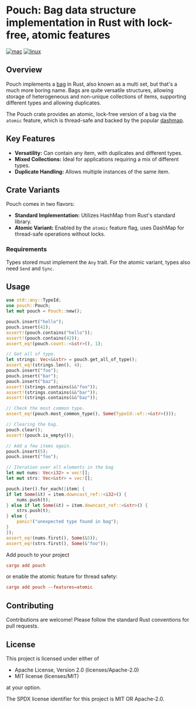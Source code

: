 # Pouch: Bag data structure implementation in Rust with lock-free, atomic features
[![mac](https://github.com/rauljordan/pouch/actions/workflows/mac.yml/badge.svg)](https://github.com/rauljordan/pouch/actions/workflows/mac.yml)
[![linux](https://github.com/rauljordan/pouch/actions/workflows/linux.yml/badge.svg)](https://github.com/rauljordan/pouch/actions/workflows/linux.yml)

## Overview

Pouch implements a [bag](https://www.cs.umd.edu/class/spring2017/cmsc132-050X/projects/BagsAndDenseTrees/doc/student_classes/Bag.html) in Rust, also known as a multi set, but that's a much more boring name. Bags are quite versatile structures, allowing storage of heterogeneous and non-unique collections of items, supporting different types and allowing duplicates.

The Pouch crate provides an atomic, lock-free version of a bag via the `atomic` feature, which is thread-safe and backed by the popular [dashmap](https://github.com/xacrimon/dashmap).

## Key Features

- **Versatility:** Can contain any item, with duplicates and different types.
- **Mixed Collections:** Ideal for applications requiring a mix of different types.
- **Duplicate Handling:** Allows multiple instances of the same item.

## Crate Variants

Pouch comes in two flavors:

- **Standard Implementation:** Utilizes HashMap from Rust's standard library.
- **Atomic Variant:** Enabled by the `atomic` feature flag, uses DashMap for thread-safe operations without locks.

### Requirements

Types stored must implement the `Any` trait. For the atomic variant, types also need `Send` and `Sync`.

## Usage 

```rust
use std::any::TypeId;
use pouch::Pouch;
let mut pouch = Pouch::new();

pouch.insert("hello");
pouch.insert(42);
assert!(pouch.contains("hello"));
assert!(pouch.contains(42));
assert_eq!(pouch.count::<&str>(), 1);

// Get all of type.
let strings: Vec<&&str> = pouch.get_all_of_type();
assert_eq!(strings.len(), 4);
pouch.insert("foo");
pouch.insert("bar");
pouch.insert("baz");
assert!(strings.contains(&&"foo"));
assert!(strings.contains(&&"bar"));
assert!(strings.contains(&&"baz"));

// Check the most common type.
assert_eq!(pouch.most_common_type(), Some(TypeId::of::<&str>()));

// Clearing the bag.
pouch.clear();
assert!(pouch.is_empty());

// Add a few items again.
pouch.insert(5);
pouch.insert("foo");

// Iteration over all elements in the bag
let mut nums: Vec<i32> = vec![];
let mut strs: Vec<&str> = vec![];

pouch.iter().for_each(|item| {
if let Some(&t) = item.downcast_ref::<i32>() {
    nums.push(t);
} else if let Some(&t) = item.downcast_ref::<&str>() {
    strs.push(t);
} else {
    panic!("unexpected type found in bag");
}
});
assert_eq!(nums.first(), Some(&5));
assert_eq!(strs.first(), Some(&"foo"));
```

Add pouch to your project

```toml
cargo add pouch
```

or enable the atomic feature for thread safety:

```toml
cargo add pouch --features=atomic
```

## Contributing

Contributions are welcome! Please follow the standard Rust conventions for pull requests.

## License

This project is licensed under either of

- Apache License, Version 2.0 (licenses/Apache-2.0)
- MIT license (licenses/MIT)

at your option.

The SPDX license identifier for this project is MIT OR Apache-2.0.